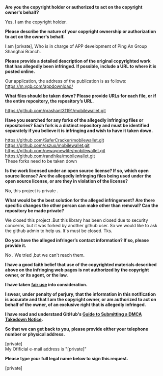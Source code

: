 **Are you the copyright holder or authorized to act on the copyright owner's behalf?**

Yes, I am the copyright holder.

**Please describe the nature of your copyright ownership or authorization to act on the owner's behalf.**

I am [private], Who is in charge of APP development of Ping An Group Shanghai Branch.

**Please provide a detailed description of the original copyrighted work that has allegedly been infringed. If possible, include a URL to where it is posted online.**

Our application, the address of the publication is as follows:
https://m.yqb.com/appdownload/

**What files should be taken down? Please provide URLs for each file, or if the entire repository, the repository’s URL.**

https://github.com/prashant31191/mobilewallet.git

**Have you searched for any forks of the allegedly infringing files or repositories? Each fork is a distinct repository and must be identified separately if you believe it is infringing and wish to have it taken down.**

https://github.com/SaferCracker/mobilewallet.git  
https://github.com/cszuo/mobilewallet.git  
https://github.com/newaynewlife/mobilewallet.git  
https://github.com/randhika/mobilewallet.git  
These forks need to be taken down  

**Is the work licensed under an open source license? If so, which open source license? Are the allegedly infringing files being used under the open source license, or are they in violation of the license?**

No, this project is private .

**What would be the best solution for the alleged infringement? Are there specific changes the other person can make other than removal? Can the repository be made private?**

We closed this project .But this library has been closed due to security concerns, but it was forked by another github user. So we would like to ask the github admin to help us. It's must be closed. Tks.

**Do you have the alleged infringer’s contact information? If so, please provide it.**

No . We tried ,but we can't reach them.

**I have a good faith belief that use of the copyrighted materials described above on the infringing web pages is not authorized by the copyright owner, or its agent, or the law.**

**I have taken <a href="https://www.lumendatabase.org/topics/22">fair use</a> into consideration.**

**I swear, under penalty of perjury, that the information in this notification is accurate and that I am the copyright owner, or am authorized to act on behalf of the owner, of an exclusive right that is allegedly infringed.**

**I have read and understand GitHub's <a href="https://docs.github.com/articles/guide-to-submitting-a-dmca-takedown-notice/">Guide to Submitting a DMCA Takedown Notice</a>.**

**So that we can get back to you, please provide either your telephone number or physical address.**

[private]  
My Ofificial e-mail address is "[private]"

**Please type your full legal name below to sign this request.**

[private]
